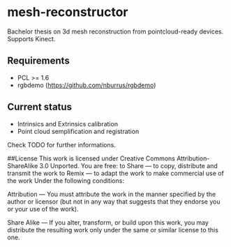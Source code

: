 mesh-reconstructor
==================

Bachelor thesis on 3d mesh reconstruction from pointcloud-ready devices.
Supports Kinect.

## Requirements
* PCL >= 1.6 
* rgbdemo (https://github.com/nburrus/rgbdemo)

## Current status
* Intrinsics and Extrinsics calibration 
* Point cloud semplification and registration

Check TODO for further informations.

##License
This work is licensed under Creative Commons Attribution-ShareAlike 3.0 Unported. You are free: to Share — to copy, distribute and transmit the work to Remix — to adapt the work to make commercial use of the work Under the following conditions:

Attribution — You must attribute the work in the manner specified by the author or licensor (but not in any way that suggests that they endorse you or your use of the work).

Share Alike — If you alter, transform, or build upon this work, you may distribute the resulting work only under the same or similar license to this one.
